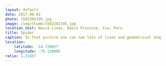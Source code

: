 ```yaml
---
layout: default
date: 2017-08-01
photo: 1502202195.jpg
image: /img/thumb/1502202195.jpg
location_text: Nazca Lines, Nazca Province, Ica, Peru
title: Spider
caption: In that picture one can see lots of lines and geometrical shapes but, most importantly, a big spider drawn on the floor!
location:
    latitude: -14.739027
    longitude: -75.130005
ratio: 1.21457
---
```


